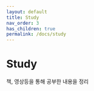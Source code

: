 ```yaml
---
layout: default
title: Study
nav_order: 3
has_children: true
permalink: /docs/study
---
```


# Study
책, 영상등을 통해 공부한 내용을 정리